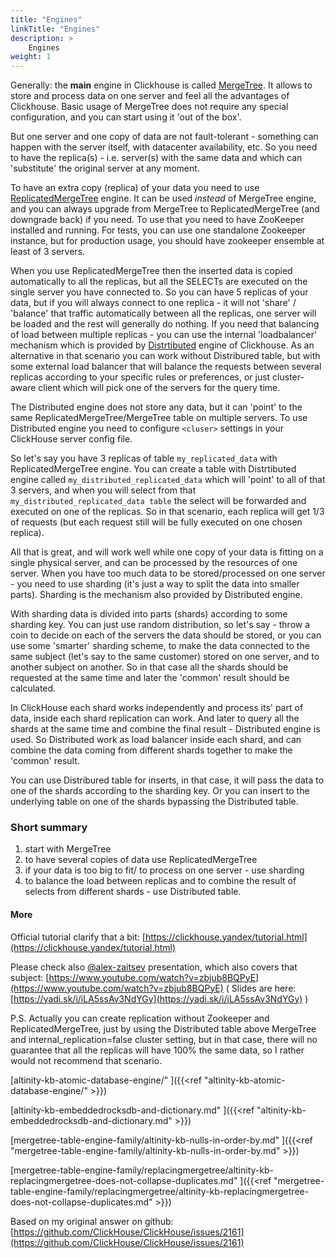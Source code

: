 ```yaml
---
title: "Engines"
linkTitle: "Engines"
description: >
    Engines
weight: 1
---
```

Generally: the **main** engine in Clickhouse is called [MergeTree](https://clickhouse.yandex/docs/en/table_engines/mergetree/). It allows to store and process data on one server and feel all the advantages of Clickhouse. Basic usage of MergeTree does not require any special configuration, and you can start using it 'out of the box'.

But one server and one copy of data are not fault-tolerant - something can happen with the server itself, with datacenter availability, etc. So you need to have the replica(s) - i.e. server(s) with the same data and which can 'substitute' the original server at any moment.

To have an extra copy (replica) of your data you need to use [ReplicatedMergeTree](https://clickhouse.yandex/docs/en/table_engines/replication/) engine. It can be used _instead_ of MergeTree engine, and you can always upgrade from MergeTree to ReplicatedMergeTree (and downgrade back) if you need. To use that you need to have ZooKeeper installed and running. For tests, you can use one standalone Zookeeper instance, but for production usage, you should have zookeeper ensemble at least of 3 servers.

When you use ReplicatedMergeTree then the inserted data is copied automatically to all the replicas, but all the SELECTs are executed on the single server you have connected to. So you can have 5 replicas of your data, but if you will always connect to one replica - it will not 'share' / 'balance' that traffic automatically between all the replicas, one server will be loaded and the rest will generally do nothing. If you need that balancing of load between multiple replicas - you can use the internal 'loadbalancer' mechanism which is provided by [Distrtibuted](https://clickhouse.yandex/docs/en/table_engines/distributed/) engine of Clickhouse. As an alternative in that scenario you can work without Distribured table, but with some external load balancer that will balance the requests between several replicas according to your specific rules or preferences, or just cluster-aware client which will pick one of the servers for the query time.

The Distributed engine does not store any data, but it can 'point' to the same ReplicatedMergeTree/MergeTree table on multiple servers. To use Distributed engine you need to configure `<cluser>` settings in your ClickHouse server config file.

So let's say you have 3 replicas of table `my_replicated_data` with ReplicatedMergeTree engine. You can create a table with Distrtibuted engine called `my_distributed_replicated_data` which will 'point' to all of that 3 servers, and when you will select from that `my_distributed_replicated_data table` the select will be forwarded and executed on one of the replicas. So in that scenario, each replica will get 1/3 of requests (but each request still will be fully executed on one chosen replica).

All that is great, and will work well while one copy of your data is fitting on a single physical server, and can be processed by the resources of one server. When you have too much data to be stored/processed on one server - you need to use sharding (it's just a way to split the data into smaller parts). Sharding is the mechanism also provided by Distributed engine.

With sharding data is divided into parts (shards) according to some sharding key. You can just use random distribution, so let's say - throw a coin to decide on each of the servers the data should be stored, or you can use some 'smarter' sharding scheme, to make the data connected to the same subject (let's say to the same customer) stored on one server, and to another subject on another. So in that case all the shards should be requested at the same time and later the 'common' result should be calculated.

In ClickHouse each shard works independently and process its' part of data, inside each shard replication can work. And later to query all the shards at the same time and combine the final result - Distributed engine is used. So Distributed work as load balancer inside each shard, and can combine the data coming from different shards together to make the 'common' result.

You can use Distribured table for inserts, in that case, it will pass the data to one of the shards according to the sharding key. Or you can insert to the underlying table on one of the shards bypassing the Distributed table.

### Short summary

1. start with MergeTree
2. to have several copies of data use ReplicatedMergeTree
3. if your data is too big to fit/ to process on one server - use sharding
4. to balance the load between replicas and to combine the result of selects from different shards - use Distributed table.

#### More

Official tutorial clarify that a bit: [https://clickhouse.yandex/tutorial.html](https://clickhouse.yandex/tutorial.html)

Please check also [@alex-zaitsev](https://github.com/alex-zaitsev) presentation, which also covers that subject: [https://www.youtube.com/watch?v=zbjub8BQPyE](https://www.youtube.com/watch?v=zbjub8BQPyE)
 ( Slides are here: [https://yadi.sk/i/iLA5ssAv3NdYGy](https://yadi.sk/i/iLA5ssAv3NdYGy) )

P.S. Actually you can create replication without Zookeeper and ReplicatedMergeTree, just by using the Distributed table above MergeTree and internal_replication=false cluster setting, but in that case, there will no guarantee that all the replicas will have 100% the same data, so I rather would not recommend that scenario.

[altinity-kb-atomic-database-engine/" ]({{<ref "altinity-kb-atomic-database-engine/" >}})

[altinity-kb-embeddedrocksdb-and-dictionary.md" ]({{<ref "altinity-kb-embeddedrocksdb-and-dictionary.md" >}})

[mergetree-table-engine-family/altinity-kb-nulls-in-order-by.md" ]({{<ref "mergetree-table-engine-family/altinity-kb-nulls-in-order-by.md" >}})

[mergetree-table-engine-family/replacingmergetree/altinity-kb-replacingmergetree-does-not-collapse-duplicates.md" ]({{<ref "mergetree-table-engine-family/replacingmergetree/altinity-kb-replacingmergetree-does-not-collapse-duplicates.md" >}})

Based on my original answer on github: [https://github.com/ClickHouse/ClickHouse/issues/2161](https://github.com/ClickHouse/ClickHouse/issues/2161)
